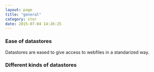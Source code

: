 ```yaml
---
layout: page
title: "general"
category: stor
date: 2015-07-04 14:26:25
---
```


### Ease of datastores
Datastores are eased to give access to webfiles in a standarized way.

### Different kinds of datastores
